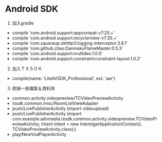 
# Android SDK

1. 加入gradle 
* compile 'com.android.support:appcompat-v7:25.+'
* compile 'com.android.support:recyclerview-v7:25.+'
* compile 'com.squareup.okhttp3:logging-interceptor:3.8.1'
* compile 'com.github.ctiao:DanmakuFlameMaster:0.5.3'
* compile 'com.android.support:multidex:1.0.0'
* compile 'com.android.support.constraint:constraint-layout:1.0.2'
    
2. 加入ＴＸＳＤＫ
* compile(name: 'LiteAVSDK_Professional', ext: 'aar')

3. 砍掉一些檔案＆資料夾
* common.activity.videopreview/TCVideoPreviewActivity
* txsdk.common.misc/RoomListViewAdapter
* push/LivePublisherActivity (import videoupload)
* push/LivePublisherActivity
(import com.example.advmedia.txsdk.common.activity.videopreview.TCVideoPreviewActivity;
Intent intent = new Intent(getApplicationContext(), TCVideoPreviewActivity.class);)
* play/NewVodPlayerActivity
